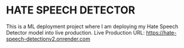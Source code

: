 # HATE SPEECH DETECTOR

This is a ML deployment project where I am deploying my Hate Speech Detector model into live production. 
Live Production URL: https://hate-speech-detectionv2.onrender.com


